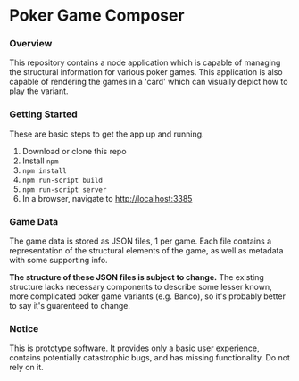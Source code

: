 # Poker Game Composer

### Overview
This repository contains a node application which is capable of managing the structural information for various poker games. This application is also capable of rendering the games in a 'card' which can visually depict how to play the variant.

### Getting Started
These are basic steps to get the app up and running.

1. Download or clone this repo
2. Install `npm`
3. `npm install`
4. `npm run-script build`
5. `npm run-script server`
6. In a browser, navigate to [http://localhost:3385](http://localhost:3385)

### Game Data
The game data is stored as JSON files, 1 per game. Each file contains a representation of the structural elements of the game, as well as metadata with some supporting info. 

**The structure of these JSON files is subject to change.** The existing structure lacks necessary components to describe some lesser known, more complicated poker game variants (e.g. Banco), so it's probably better to say it's guarenteed to change.

### Notice
This is prototype software. It provides only a basic user experience, contains potentially catastrophic bugs, and has missing functionality. Do not rely on it.